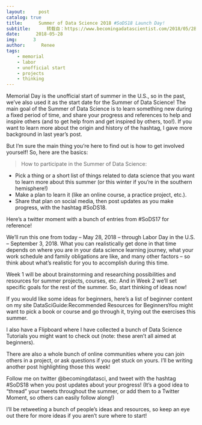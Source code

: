 ```yaml
---
layout:     post
catalog: true
title:      Summer of Data Science 2018 #SoDS18 Launch Day!
subtitle:      转载自：https://www.becomingadatascientist.com/2018/05/28/summer-of-data-science-2018-sods18-launch-day/
date:      2018-05-28
img:      3
author:      Renee
tags:
    - memorial
    - labor
    - unofficial start
    - projects
    - thinking
---
```


Memorial Day is the unofficial start of summer in the U.S., so in the past, we’ve also used it as the start date for the Summer of Data Science! The main goal of the Summer of Data Science is to learn something new during a fixed period of time, and share your progress and references to help and inspire others (and to get help from and get inspired by others, too!). If you want to learn more about the origin and history of the hashtag, I gave more background in last year’s post.

But I’m sure the main thing you’re here to find out is how to get involved yourself! So, here are the basics:

> How to participate in the Summer of Data Science:

- Pick a thing or a short list of things related to data science that you want to learn more about this summer (or this winter if you’re in the southern hemisphere!)
- Make a plan to learn it (like an online course, a practice project, etc.).
- Share that plan on social media, then post updates as you make progress, with the hashtag #SoDS18.


Here’s a twitter moment with a bunch of entries from #SoDS17 for reference!

We’ll run this one from today – May 28, 2018 – through Labor Day in the U.S. – September 3, 2018. What you can realistically get done in that time depends on where you are in your data science learning journey, what your work schedule and family obligations are like, and many other factors – so think about what’s realistic for you to accomplish during this time.

Week 1 will be about brainstorming and researching possibilities and resources for summer projects, courses, etc. And in Week 2 we’ll set specific goals for the rest of the summer. So, start thinking of ideas now!

If you would like some ideas for beginners, here’s a list of beginner content on my site DataSciGuide:Recommended Resources for BeginnersYou might want to pick a book or course and go through it, trying out the exercises this summer.

I also have a Flipboard where I have collected a bunch of Data Science Tutorials you might want to check out (note: these aren’t all aimed at beginners).

There are also a whole bunch of online communities where you can join others in a project, or ask questions if you get stuck on yours. I’ll be writing another post highlighting those this week!

Follow me on twitter @becomingdatasci, and tweet with the hashtag #SoDS18 when you post updates about your progress! (It’s a good idea to “thread” your tweets throughout the summer, or add them to a Twitter Moment, so others can easily follow along!)

I’ll be retweeting a bunch of people’s ideas and resources, so keep an eye out there for more ideas if you aren’t sure where to start!
